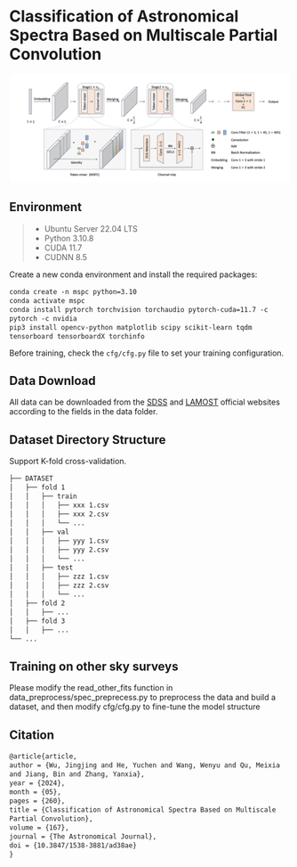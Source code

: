 # Classification of Astronomical Spectra Based on Multiscale Partial Convolution

![Network Structure](./img/model.png)

## Environment

> - Ubuntu Server 22.04 LTS
> - Python 3.10.8
> - CUDA 11.7
> - CUDNN 8.5

Create a new conda environment and install the required packages:

```shell
conda create -n mspc python=3.10
conda activate mspc
conda install pytorch torchvision torchaudio pytorch-cuda=11.7 -c pytorch -c nvidia
pip3 install opencv-python matplotlib scipy scikit-learn tqdm tensorboard tensorboardX torchinfo
```

Before training, check the `cfg/cfg.py` file to set your training configuration.

## Data Download

All data can be downloaded from the [SDSS](http://cas.sdss.org/dr18/) and [LAMOST](http://www.lamost.org/public/?locale=en) official websites according to the fields in the data folder.

## Dataset Directory Structure

Support K-fold cross-validation.

```
├── DATASET
│   ├── fold 1
│   │   ├── train
│   │   │   ├── xxx 1.csv
│   │   │   ├── xxx 2.csv
│   │   │   └── ...
│   │   ├── val
│   │   │   ├── yyy 1.csv
│   │   │   ├── yyy 2.csv
│   │   │   └── ...
│   │   ├── test
│   │   │   ├── zzz 1.csv
│   │   │   ├── zzz 2.csv
│   │   │   └── ...
│   ├── fold 2
│   │   ├── ...
│   ├── fold 3
│   │   ├── ...
└── ...
```

## Training on other sky surveys

Please modify the read_other_fits function in data_preprocess/spec_preprecess.py to preprocess the data and build a dataset, and then modify cfg/cfg.py to fine-tune the model structure


## Citation

```
@article{article,
author = {Wu, Jingjing and He, Yuchen and Wang, Wenyu and Qu, Meixia and Jiang, Bin and Zhang, Yanxia},
year = {2024},
month = {05},
pages = {260},
title = {Classification of Astronomical Spectra Based on Multiscale Partial Convolution},
volume = {167},
journal = {The Astronomical Journal},
doi = {10.3847/1538-3881/ad38ae}
}
```
